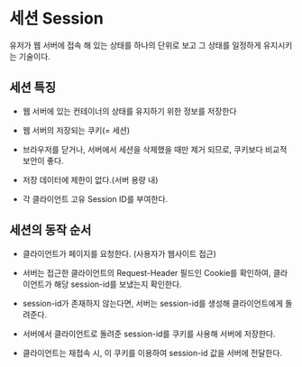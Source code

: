 # 세션 Session

유저가 웹 서버에 접속 해 있는 상태를 하나의 단위로 보고 그 상태를 일정하게 유지시키는 기술이다.

## 세션 특징

- 웹 서버에 있는 컨테이너의 상태를 유지하기 위한 정보를 저장한다

- 웹 서버의 저장되는 쿠키(= 세션)

- 브라우저를 닫거나, 서버에서 세션을 삭제했을 때만 제거 되므로, 쿠키보다 비교적 보안이 좋다.

- 저장 데이터에 제한이 없다.(서버 용량 내)

- 각 클라이언트 고유 Session ID를 부여한다.

## 세션의 동작 순서

- 클라이언트가 페이지를 요청한다. (사용자가 웹사이트 접근)

- 서버는 접근한 클라이언트의 Request-Header 필드인 Cookie를 확인하여,
클라이언트가 해당 session-id를 보냈는지 확인한다.

- session-id가 존재하지 않는다면,
서버는 session-id를 생성해 클라이언트에게 돌려준다.

- 서버에서 클라이언트로 돌려준 session-id를 쿠키를 사용해 서버에 저장한다.

- 클라이언트는 재접속 시,
이 쿠키를 이용하여 session-id 값을 서버에 전달한다.
